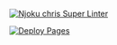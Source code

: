 [![Njoku chris Super Linter](https://github.com/chris-nj1/omega-code-learning/workflows/Mr%20chris%20Super%20Linter/badge.svg)](https://github.com/chris-nj1/omega-code-learning/actions)

[![Deploy Pages](https://github.com/chris-nj1/omega-code-learning/workflows/Deploy%20Pages/badge.svg)](https://github.com/chris-nj1/omega-code-learning/actions)

